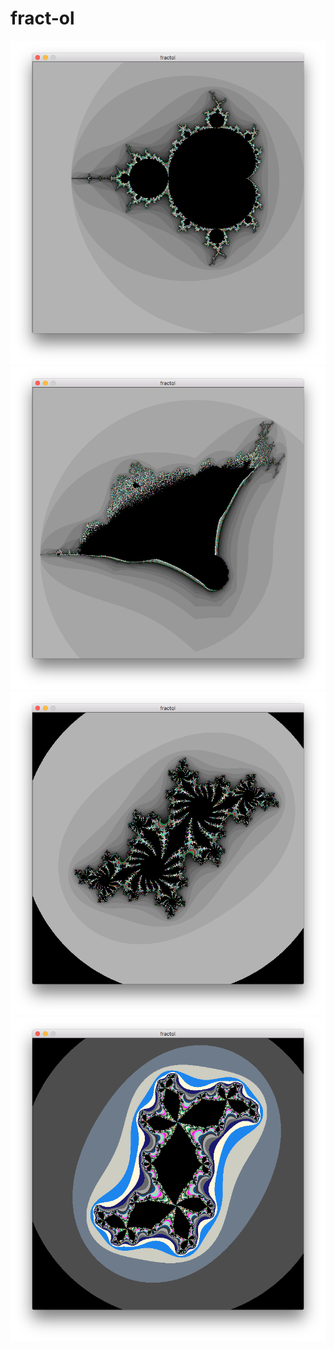 # fract-ol
![alt text](https://github.com/GentleOrea/fract-ol/blob/master/png/img1.png)
![alt text](https://github.com/GentleOrea/fract-ol/blob/master/png/img2.png)
![alt text](https://github.com/GentleOrea/fract-ol/blob/master/png/img3.png)
![alt text](https://github.com/GentleOrea/fract-ol/blob/master/png/img4.png)
